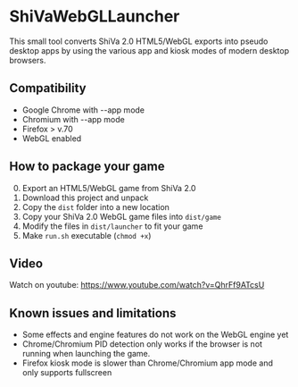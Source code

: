 # ShiVaWebGLLauncher
This small tool converts ShiVa 2.0 HTML5/WebGL exports into pseudo desktop apps by using the various app and kiosk modes of modern desktop browsers.

## Compatibility
* Google Chrome with --app mode
* Chromium with --app mode
* Firefox > v.70
* WebGL enabled

## How to package your game
0. Export an HTML5/WebGL game from ShiVa 2.0
1. Download this project and unpack
2. Copy the `dist` folder into a new location
3. Copy your ShiVa 2.0 WebGL game files into `dist/game`
4. Modify the files in `dist/launcher` to fit your game
5. Make `run.sh` executable (`chmod +x`)

## Video
Watch on youtube: https://www.youtube.com/watch?v=QhrFf9ATcsU

## Known issues and limitations
* Some effects and engine features do not work on the WebGL engine yet
* Chrome/Chromium PID detection only works if the browser is not running when launching the game.
* Firefox kiosk mode is slower than Chrome/Chromium app mode and only supports fullscreen
